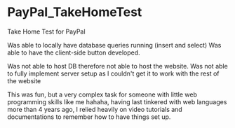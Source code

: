 # PayPal_TakeHomeTest
 Take Home Test for PayPal

Was able to locally have database queries running (insert and select)
Was able to have the client-side button developed.

Was not able to host DB therefore not able to host the website.
Was not able to fully implement server setup as I couldn't get it to work with the rest of the website

This was fun, but a very complex task for someone with little web programming skills like me hahaha, having last tinkered with web languages more than 4 years ago, I relied heavily on video tutorials and documentations to remember how to have things set up.
